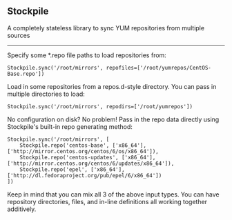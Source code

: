 Stockpile
---------

A completely stateless library to sync YUM repositories from multiple sources

---

Specify some *.repo file paths to load repositories from:

```
Stockpile.sync('/root/mirrors', repofiles=['/root/yumrepos/CentOS-Base.repo'])
```

Load in some repositories from a repos.d-style directory. You can pass in
multiple directories to load:

```
Stockpile.sync('/root/mirrors', repodirs=['/root/yumrepos'])
```

No configuration on disk? No problem! Pass in the repo data directly using
Stockpile's built-in repo generating method:

```
Stockpile.sync('/root/mirrors', [
    Stockpile.repo('centos-base', ['x86_64'], ['http://mirror.centos.org/centos/6/os/x86_64']),
    Stockpile.repo('centos-updates', ['x86_64'], ['http://mirror.centos.org/centos/6/updates/x86_64']),
    Stockpile.repo('epel', ['x86_64'], ['http://dl.fedoraproject.org/pub/epel/6/x86_64'])
])
```

Keep in mind that you can mix all 3 of the above input types. You can have
repository directories, files, and in-line definitions all working together
additively.
